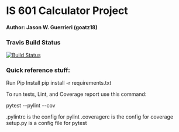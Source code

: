 # IS 601 Calculator Project
#### Author: Jason W. Guerrieri (goatz18)

### Travis Build Status

[![Build Status](https://app.travis-ci.com/goatz18/Calc_2-Refactor.svg?branch=main)](https://app.travis-ci.com/goatz18/Calc_2-Refactor)

### Quick reference stuff:

Run Pip Install pip install -r requirements.txt

To run tests, Lint, and Coverage report use this command:

pytest --pylint --cov

.pylintrc is the config for pylint .coveragerc is the config for coverage setup.py is a config file for pytest

